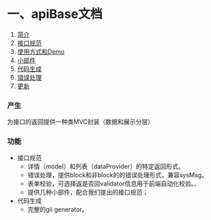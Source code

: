 # 一、apiBase文档

1. [简介](简介.md)
2. [接口规范](接口规范.md)
2. [使用方式和Demo](使用方式和Demo.md)
2. [小部件](小部件.md)
2. [代码生成](代码生成.md)
2. [错误处理](错误处理.md)
2. [更新](更新.md)

### 产生

为接口的返回提供一种类MVC封装（数据和展示分层）

### 功能

- 接口规范
    - 详情（model）和列表（dataProvider）的特定返回形式。
    - 错误处理，提供block和非block的的错误处理形式，兼容sysMsg。
    - 表单校验，可选择返是否回validator信息用于前端自动化校验。、
    - 提供几种小部件，配合我们提出的接口规范；
- 代码生成
    - 完整的gii generator。
